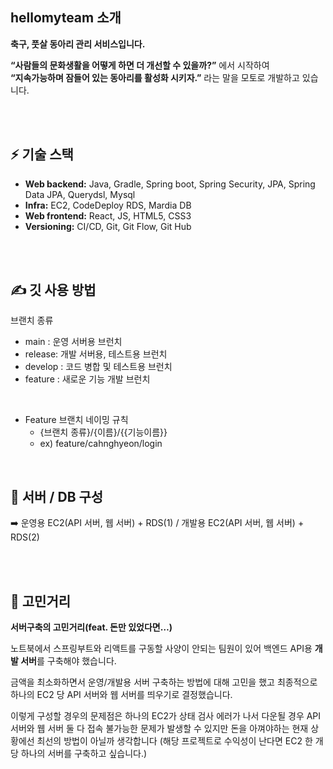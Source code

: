 ## hellomyteam 소개
**축구, 풋살 동아리 관리 서비스입니다.**


**“사람들의 문화생활을 어떻게 하면 더 개선할 수 있을까?”** 에서 시작하여 <br>
**“지속가능하며 잠들어 있는 동아리를 활성화 시키자.”** 라는 말을 모토로 개발하고 있습니다.


<br>
<br>


## ⚡ 기술 스택
- **Web backend:** Java, Gradle, Spring boot, Spring Security, JPA, Spring Data JPA,  Querydsl, Mysql
- **Infra:** EC2, CodeDeploy RDS, Mardia DB
- **Web frontend:** React, JS, HTML5, CSS3
- **Versioning:** CI/CD, Git, Git Flow, Git Hub
<br>
<br>


## ✍️ 깃 사용 방법
브랜치 종류
- main : 운영 서버용 브런치
- release: 개발 서버용, 테스트용 브런치
- develop : 코드 병합 및 테스트용 브런치
- feature : 새로운 기능 개발 브런치
<br> 

- Feature 브랜치 네이밍 규칙
    - {브랜치 종류}/{이름}/{{기능이름}}
    - ex) feature/cahnghyeon/login


<br>


## 🌠 서버 / DB 구성

➡️ 운영용 EC2(API 서버, 웹 서버) + RDS(1) / 개발용 EC2(API 서버, 웹 서버) + RDS(2)  

<br>
<br>

## 💬 고민거리

**서버구축의 고민거리(feat. 돈만 있었다면…)**
    
노트북에서 스프링부트와 리액트를 구동할 사양이 안되는 팀원이 있어 백엔드 API용 **개발 서버**를 구축해야 했습니다. 
    
금액을 최소화하면서 운영/개발용 서버 구축하는 방법에 대해 고민을 했고 최종적으로 하나의 EC2 당 API 서버와 웹 서버를 띄우기로 결정했습니다. 
    

    
이렇게 구성할 경우의 문제점은 하나의 EC2가 상태 검사 에러가 나서 다운될 경우 API 서버와 웹 서버 둘 다 접속 불가능한 문제가 발생할 수 있지만 돈을 아껴야하는 현재 상황에선 최선의 방법이 아닐까 생각합니다
(해당 프로젝트로 수익성이 난다면 EC2 한 개 당 하나의 서버를 구축하고 싶습니다.)

